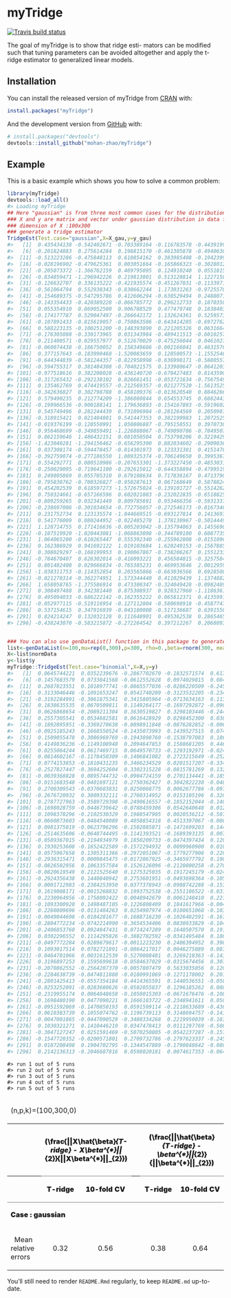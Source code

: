 
# myTridge

<!-- badges: start -->

[![Travis build
status](https://travis-ci.com/mohan-zhao/myTridge.svg?branch=master)](https://travis-ci.com/mohan-zhao/myTridge)
<!-- badges: end -->

The goal of myTridge is to show that ridge esti- mators can be modified
such that tuning parameters can be avoided altogether and apply the
t-ridge estimator to generalized linear models.

## Installation

You can install the released version of myTridge from
[CRAN](https://CRAN.R-project.org) with:

``` r
install.packages("myTridge")
```

And the development version from [GitHub](https://github.com/) with:

``` r
# install.packages("devtools")
devtools::install_github("mohan-zhao/myTridge")
```

## Example

This is a basic example which shows you how to solve a common problem:

``` r
library(myTridge)
devtools::load_all()
#> Loading myTridge
## Here "gaussian" is from three most common cases for the distribution F: Gaussian,Poisson, and Binomial.
### X and y are matrix and vector under gaussian distribution in data folder
### dimension of X :100x300
### generate a tridge estimator
TridgeEst(Test.case="gaussian",X=X_gau,y=y_gau)
#>   [1]  0.435434138 -0.542402671 -0.703389164 -0.116783578 -0.443919973
#>   [6] -0.201824883  0.275614284  0.198815170 -0.461305878 -0.494063805
#>  [11] -0.513223286 -0.475848113  0.610854162  0.383985408 -0.194239938
#>  [16] -0.028196902 -0.479625361  0.003051664 -0.165866323 -0.302801263
#>  [21] -0.205073372 -1.366762159  0.469795095  0.124910240  0.055181547
#>  [26] -0.834859471 -1.296942226  0.219813801  0.513128814  1.122715807
#>  [31] -0.126632707  0.336135222 -0.421935574 -0.451267031 -0.113397193
#>  [36] -0.561064794  0.552938343 -0.830662244  1.173031263 -0.972557088
#>  [41] -0.154689375 -0.547295786  0.412606294 -0.630529494  0.248807183
#>  [46] -0.143354433 -0.420389228 -0.066785772  0.296212733  0.187035030
#>  [51]  0.055354910  0.869052500  0.906788529  0.477479748  0.183840300
#>  [56] -0.174177787  0.529047497 -0.266642172  1.132624361  0.525957352
#>  [61] -0.107891433 -0.815619057 -0.750863586 -0.643414285 -0.697276246
#>  [66]  0.588223135 -0.100251200 -0.148393890  0.221205326  0.063166487
#>  [71] -0.176305088 -0.330173965  0.031343984 -0.489411513 -0.601025769
#>  [76]  0.211400571 -0.029557977  0.512670029 -0.475256044  0.046102712
#>  [81] -0.060074438 -0.186750052  0.158349686 -0.002166041  0.463157074
#>  [86]  0.377157643 -0.183990468 -1.520083659  0.120500573 -1.155254655
#>  [91] -0.644344839 -0.581244357 -0.822958998 -0.636998171 -0.588055726
#>  [96] -0.594755317  0.381484308 -0.704021575  0.133980647 -0.864120358
#> [101] -0.977518616  0.382208028 -0.436140720 -0.670427483  0.814359013
#> [106] -0.317265432 -0.292138102  0.026661451 -0.053721634 -0.756754970
#> [111]  0.135462769  0.474419557 -0.212569357 -0.021277520 -1.561352588
#> [116] -0.342636827  0.302798788  0.458109376 -0.013620540  0.884626643
#> [121]  0.579490235  0.212774209 -1.386080844  0.654553745  0.688244371
#> [126] -0.199966536 -0.900188141  1.179636893 -0.154167893 -0.591960215
#> [131]  0.545749496  0.282244439  0.731096984 -0.281264569  0.205098756
#> [136] -0.318915421  0.021404801  0.541447353  0.382199983  1.207252588
#> [141] -0.019376199 -0.120550991  1.050806887 -0.795158551  0.397073049
#> [146]  0.956468699 -0.349859491 -1.226888067 -0.749090786 -0.784950707
#> [151]  0.862159646  1.486432151  0.081050504  0.753798206  0.321942917
#> [156] -1.423040281 -1.294156462 -0.656295390  0.882034602 -0.290903600
#> [161]  0.037308174 -0.594478457 -0.014301973  0.123331381  0.415147848
#> [166] -0.392759074 -0.277186550  1.089325374 -0.706149650  0.399536742
#> [171]  0.554292771  0.080510986 -0.207653301 -1.373227450 -0.485303196
#> [176] -0.250029095 -0.719641100 -0.292615012 -0.644358894 -0.479951936
#> [181]  0.249805869  0.055705310  0.679108634  0.717836167  0.471379045
#> [186] -0.795838762 -0.700326827 -0.950287613  0.067168649  0.587882488
#> [191]  0.454202539  0.618597273 -1.572675024 -0.139101727 -0.551426281
#> [196]  0.750324661 -0.657166596  0.602021083 -0.232022835 -0.651882563
#> [201] -0.809259265  0.032341449  0.809785691  0.953466356 -0.593133725
#> [206] -0.238697006 -0.301034654 -0.772756057 -0.272546173 -0.016734099
#> [211]  0.231752734  0.123135574 -1.044669515 -0.693127814  0.141369720
#> [216]  0.541776009  0.080244952 -0.022485278  1.378130967 -0.501444980
#> [221]  1.128714755  0.171416636 -0.005203042 -0.135794063  0.145569072
#> [226] -0.107519920 -1.020443081 -1.068863098 -0.344789180  0.608773529
#> [231]  1.064065200 -0.610265447  0.555392340 -0.255962808 -0.015109608
#> [236]  0.162386929  0.941692122  1.019103684  1.620249153 -0.156788570
#> [241]  0.308029297 -0.168199953  0.190067867 -0.738206267  0.155123306
#> [246] -0.784670407  0.626302014 -0.416093221  0.456584015 -0.325758419
#> [251]  0.801482408  0.029666834 -0.765385231  0.469953646  2.001295982
#> [256] -1.038311753 -0.114352854  0.203565866 -0.663036566  0.692850829
#> [261] -0.021270314 -0.362274951  1.573344440  0.411029439  1.137488294
#> [266]  1.658058765 -1.375586914  0.473300347 -0.324049428 -0.098248980
#> [271]  0.308497488  0.342381440  0.875308937  0.928327960 -1.118636181
#> [276]  0.495094033 -0.686222142 -0.162355222  0.065812371  0.413599100
#> [281] -0.052977115 -0.519116954 -0.127112804 -0.580698918 -0.458774705
#> [286]  0.537154615  0.347916939 -0.043180008 -0.517136687  0.639155809
#> [291]  0.824214247  0.132032128  0.111648901  0.495362538  0.286546588
#> [296] -0.438243070 -0.583215872 -0.272264542  0.397212267  0.206809383
```

``` r

### You can also use genDataList() function in this package to generate a high dimensional matrix X and y randomly then generate a tridge estimator
list<-genDataList(n=100,mu=rep(0,300),p=300, rho=0.,beta=rnorm(300, mean = 0, sd = 1),SNR=10,Test_case="binomial")
X<-list$normData
y<-list$y
myTridge::TridgeEst(Test.case="binomial",X=X,y=y)
#>   [1]  0.0645744221  0.0352239676 -0.2867702670 -0.1832571574  0.6172899391
#>   [6] -0.1457683579  0.0733841568 -0.0612552628  0.0974029815  0.0844834925
#>  [11]  0.2687823551  0.1018977741 -0.0865577036 -0.0286220509 -0.2450996657
#>  [16]  0.3133046446 -0.1091653247  0.0541740209 -0.3123532205 -0.2340051846
#>  [21] -0.3192284991 -0.3061875341  0.3415805964 -0.0713634163  0.1138568748
#>  [26]  0.1838635535  0.0670509811  0.1149264177 -0.1697292872 -0.0901669015
#>  [31]  0.0626868654 -0.2089211304  0.3630519827  0.3298103446 -0.2440347878
#>  [36]  0.2557305541  0.0534682581  0.0616428929  0.0298452300  0.0387821794
#>  [41] -0.1892895951 -0.3369270638 -0.0898911848 -0.0876282852 -0.0068853391
#>  [46] -0.0925185243  0.1668550524 -0.1435073993  0.1439527515  0.0744791831
#>  [51]  0.1509055478  0.3086969769 -0.1943898760 -0.1538797083  0.1861774478
#>  [56]  0.4149836236 -0.1149108948  0.2094647853  0.1588681205  0.4460175802
#>  [61]  0.0255064244  0.0617469715  0.0649570733 -0.1293192971 -0.0241554947
#>  [66]  0.0814602167 -0.1178450309 -0.1406841082  0.2723215649 -0.2524685838
#>  [71]  0.0774153853 -0.1810431235  0.3466234529  0.0201517207 -0.3345792396
#>  [76] -0.2527827447 -0.3694252604  0.3302315228 -0.0815781269  0.1327885933
#>  [81] -0.0039368828  0.0895744732 -0.0904724159  0.2701134441 -0.1854199059
#>  [86] -0.0151683548 -0.0401697121  0.2750362427  0.3042822238 -0.0485376015
#>  [91]  0.2700309543 -0.0370603831  0.0250068775  0.0062677786 -0.0978665437
#>  [96] -0.2676720932  0.3809332111 -0.2760314952  0.0153105196  0.3208716734
#> [101]  0.2787727963 -0.3589729398 -0.2490616557 -0.1852152044 -0.1401740602
#> [106] -0.1698028759 -0.0446739642 -0.0788459306  0.0542640648  0.0125138558
#> [111]  0.1098378296 -0.2102530329  0.1988547905  0.0020536212 -0.5072227782
#> [116] -0.0660873603 -0.0484540089  0.4058854318  0.4513397067 -0.0869648005
#> [121]  0.0981375019 -0.0623796296 -0.1502885871 -0.1471699203  0.1443619168
#> [126] -0.2514635606 -0.0648744495 -0.1141393521 -0.1689393135  0.0076141631
#> [131] -0.0589367015 -0.2194934979  0.1850209733 -0.0474397434  0.1206059843
#> [136]  0.1930253608 -0.1652422589 -0.1572294932  0.0099960900  0.0180253629
#> [141]  0.0575967658  0.1305311366 -0.2972051067 -0.1779277906  0.2206985522
#> [146] -0.2936315471  0.0009845475 -0.0172067925 -0.3465977792  0.1901213171
#> [151] -0.0826502956  0.1063357584  0.1526126096 -0.2120800258 -0.2704182837
#> [156] -0.0820619549  0.2121525640  0.1275325035  0.1917245179 -0.0249936525
#> [161] -0.2924356438  0.1440840942  0.2753601951 -0.0493698364 -0.1057991487
#> [166]  0.0001712983 -0.2384253950  0.0377378943 -0.0988742288 -0.1533840664
#> [171]  0.1619008171 -0.0015268832  0.1993752538 -0.2551106522 -0.0319440716
#> [176]  0.2230964956 -0.1758092422  0.0048942679  0.0061248410  0.2214903993
#> [181] -0.1093300920  0.1498487105 -0.1226808409  0.1841617966 -0.0049112815
#> [186]  0.2260809696 -0.0131484263  0.0254907974 -0.0180651068 -0.1039632738
#> [191] -0.0049044698 -0.0184281677 -0.1688716230 -0.1026482591 -0.1672488630
#> [196] -0.2804772234 -0.0742214990 -0.3654534406  0.0830933829 -0.1044657180
#> [201] -0.2406853760  0.0924847431  0.0714247289  0.1648507570  0.1919259015
#> [206]  0.0302296552  0.1114295826 -0.3882782592 -0.0341495484  0.1869562009
#> [211] -0.0497772284  0.0289879617 -0.0011223230  0.2406394952  0.3988219128
#> [216]  0.1093017514  0.0782721891 -0.0864217017  0.0046275089  0.0875778346
#> [221] -0.0464701066  0.0031612539  0.5270088481  0.3269218363 -0.1439107097
#> [226]  0.3196897253  0.1595699618 -0.0584637029 -0.0315674456  0.3078580543
#> [231] -0.2070862552 -0.2564207370 -0.0057807479  0.5633035056  0.1204853269
#> [236] -0.2284638739 -0.0474811888 -0.0180991069 -0.1271178002  0.2010186864
#> [241] -0.2801425413 -0.0557354184  0.4414365591  0.1440536551 -0.0502508465
#> [246] -0.0253252091 -0.0283680626 -0.0502055837  0.1296185262  0.0880452599
#> [251] -0.2319955174  0.0064048658 -0.1058015303 -0.0671676476 -0.1080611005
#> [256]  0.1698480190  0.0477090221  0.1666183722 -0.2348941611  0.0503428201
#> [261] -0.0951592069 -0.1470850193  0.0591599114 -0.2118633689 -0.4368190790
#> [266]  0.0610383739  0.1055074762 -0.1196739113  0.3148694757 -0.1419711092
#> [271] -0.0047001865 -0.0447090529 -0.3480334268  0.2219950039 -0.1636892716
#> [276]  0.1030321271  0.1410446219  0.0347478413  0.0111297769 -0.5088164604
#> [281] -0.3047127247  0.0251591469 -0.5070250805 -0.0542237287 -0.1572960937
#> [286] -0.1547720352 -0.0200571801  0.2709732786 -0.2797623337 -0.2454668034
#> [291]  0.0187208498  0.1904702795 -0.1344547889 -0.1790848642 -0.0808021972
#> [296]  0.2142136313 -0.2046687816  0.0598020181  0.0074617353 -0.0649474442
```

    #> run 1 out of 5 runs
    #> run 2 out of 5 runs
    #> run 3 out of 5 runs
    #> run 4 out of 5 runs
    #> run 5 out of 5 runs

<table class="gmisc_table" style="border-collapse: collapse; margin-top: 1em; margin-bottom: 1em;">

<thead>

<tr>

<td colspan="6" style="text-align: left;">

(n,p,k)=(100,300,0)

</td>

</tr>

<tr>

<th style="border-top: 2px solid grey;">

</th>

<th colspan="2" style="font-weight: 900; border-bottom: 1px solid grey; border-top: 2px solid grey; text-align: center;">

\(\frac{||X\hat{\beta}_{T-ridge} - X\beta^{*}||_{2}}{||X\beta^{*}||_{2}}\)

</th>

<th style="border-bottom: none; border-top: 2px solid grey;" colspan="1">

 

</th>

<th colspan="2" style="font-weight: 900; border-bottom: 1px solid grey; border-top: 2px solid grey; text-align: center;">

\(\frac{||\hat{\beta}_{T-ridge} - \beta^{*}||_{2}}{||\beta^{*}||_{2}}\)

</th>

</tr>

<tr>

<th style="border-bottom: 1px solid grey;">

</th>

<th style="font-weight: 900; border-bottom: 1px solid grey; text-align: center;">

T-ridge

</th>

<th style="font-weight: 900; border-bottom: 1px solid grey; text-align: center;">

10-fold
CV

</th>

<th style="font-weight: 900; border-bottom: 1px solid grey; text-align: center;" colspan="1">

 

</th>

<th style="font-weight: 900; border-bottom: 1px solid grey; text-align: center;">

T-ridge

</th>

<th style="font-weight: 900; border-bottom: 1px solid grey; text-align: center;">

10-fold CV

</th>

</tr>

</thead>

<tbody>

<tr>

<td colspan="6" style="font-weight: 900;">

Case : gaussian

</td>

</tr>

<tr>

<td style="border-bottom: 2px solid grey; text-align: left;">

  Mean relative
errors

</td>

<td style="border-bottom: 2px solid grey; text-align: center;">

0.32

</td>

<td style="border-bottom: 2px solid grey; text-align: center;">

0.56

</td>

<td style="border-bottom: 2px solid grey; text-align: center;" colspan="1">

 

</td>

<td style="border-bottom: 2px solid grey; text-align: center;">

0.38

</td>

<td style="border-bottom: 2px solid grey; text-align: center;">

0.64

</td>

</tr>

</tbody>

</table>

You’ll still need to render `README.Rmd` regularly, to keep `README.md`
up-to-date.
